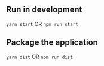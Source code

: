 ## Run in development
<code>yarn start</code>
OR
<code>npm run start</code>

## Package the application
<code>yarn dist</code>
OR
<code>npm run dist</code>
